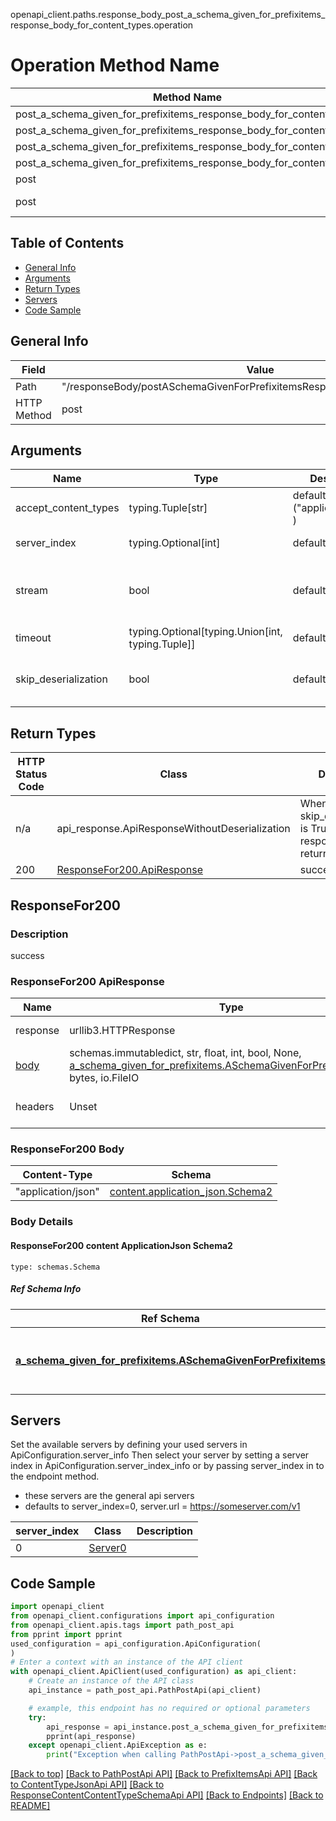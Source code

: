 openapi_client.paths.response_body_post_a_schema_given_for_prefixitems_response_body_for_content_types.operation
# Operation Method Name

| Method Name | Api Class | Notes |
| ----------- | --------- | ----- |
| post_a_schema_given_for_prefixitems_response_body_for_content_types | [PathPostApi](../../apis/tags/path_post_api.md) | This api is only for tag=path.post |
| post_a_schema_given_for_prefixitems_response_body_for_content_types | [PrefixItemsApi](../../apis/tags/prefix_items_api.md) | This api is only for tag=prefixItems |
| post_a_schema_given_for_prefixitems_response_body_for_content_types | [ContentTypeJsonApi](../../apis/tags/content_type_json_api.md) | This api is only for tag=contentType_json |
| post_a_schema_given_for_prefixitems_response_body_for_content_types | [ResponseContentContentTypeSchemaApi](../../apis/tags/response_content_content_type_schema_api.md) | This api is only for tag=response.content.contentType.schema |
| post | ApiForPost | This api is only for this endpoint |
| post | ResponseBodyPostASchemaGivenForPrefixitemsResponseBodyForContentTypes | This api is only for path=/responseBody/postASchemaGivenForPrefixitemsResponseBodyForContentTypes |

## Table of Contents
- [General Info](#general-info)
- [Arguments](#arguments)
- [Return Types](#return-types)
- [Servers](#servers)
- [Code Sample](#code-sample)

## General Info
| Field | Value |
| ----- | ----- |
| Path | "/responseBody/postASchemaGivenForPrefixitemsResponseBodyForContentTypes" |
| HTTP Method | post |

## Arguments

Name | Type | Description  | Notes
------------- | ------------- | ------------- | -------------
accept_content_types | typing.Tuple[str] | default is ("application/json", ) | Tells the server the content type(s) that are accepted by the client
server_index | typing.Optional[int] | default is None | Allows one to select a different [server](#servers). If not None, must be one of [0]
stream | bool | default is False | if True then the response.content will be streamed and loaded from a file like object. When downloading a file, set this to True to force the code to deserialize the content to a FileSchema file
timeout | typing.Optional[typing.Union[int, typing.Tuple]] | default is None | the timeout used by the rest client
skip_deserialization | bool | default is False | when True, headers and body will be unset and an instance of api_response.ApiResponseWithoutDeserialization will be returned

## Return Types

HTTP Status Code | Class | Description
------------- | ------------- | -------------
n/a | api_response.ApiResponseWithoutDeserialization | When skip_deserialization is True this response is returned
200 | [ResponseFor200.ApiResponse](#responsefor200-apiresponse) | success

## ResponseFor200

### Description
success

### ResponseFor200 ApiResponse
Name | Type | Description  | Notes
------------- | ------------- | ------------- | -------------
response | urllib3.HTTPResponse | Raw response |
[body](#responsefor200-body) | schemas.immutabledict, str, float, int, bool, None, [a_schema_given_for_prefixitems.ASchemaGivenForPrefixitemsTuple](../../components/schema/a_schema_given_for_prefixitems.md#aschemagivenforprefixitemstuple), bytes, io.FileIO |  |
headers | Unset | headers were not defined |

### ResponseFor200 Body
Content-Type | Schema
------------ | -------
"application/json" | [content.application_json.Schema2](#responsefor200-content-applicationjson-schema2)

### Body Details
#### ResponseFor200 content ApplicationJson Schema2
```
type: schemas.Schema
```

##### Ref Schema Info
Ref Schema | Input Type | Output Type
---------- | ---------- | -----------
[**a_schema_given_for_prefixitems.ASchemaGivenForPrefixitems**](../../components/schema/a_schema_given_for_prefixitems.md) | dict, schemas.immutabledict, str, datetime.date, datetime.datetime, uuid.UUID, int, float, bool, None, [a_schema_given_for_prefixitems.ASchemaGivenForPrefixitemsTupleInput](../../components/schema/a_schema_given_for_prefixitems.md#aschemagivenforprefixitemstupleinput), [a_schema_given_for_prefixitems.ASchemaGivenForPrefixitemsTuple](../../components/schema/a_schema_given_for_prefixitems.md#aschemagivenforprefixitemstuple), bytes, io.FileIO, io.BufferedReader | schemas.immutabledict, str, float, int, bool, None, [a_schema_given_for_prefixitems.ASchemaGivenForPrefixitemsTuple](../../components/schema/a_schema_given_for_prefixitems.md#aschemagivenforprefixitemstuple), bytes, io.FileIO

## Servers

Set the available servers by defining your used servers in ApiConfiguration.server_info
Then select your server by setting a server index in ApiConfiguration.server_index_info or by
passing server_index in to the endpoint method.
- these servers are the general api servers
- defaults to server_index=0, server.url = https://someserver.com/v1

server_index | Class | Description
------------ | ----- | ------------
0 | [Server0](../../servers/server_0.md) |

## Code Sample

```python
import openapi_client
from openapi_client.configurations import api_configuration
from openapi_client.apis.tags import path_post_api
from pprint import pprint
used_configuration = api_configuration.ApiConfiguration(
)
# Enter a context with an instance of the API client
with openapi_client.ApiClient(used_configuration) as api_client:
    # Create an instance of the API class
    api_instance = path_post_api.PathPostApi(api_client)

    # example, this endpoint has no required or optional parameters
    try:
        api_response = api_instance.post_a_schema_given_for_prefixitems_response_body_for_content_types()
        pprint(api_response)
    except openapi_client.ApiException as e:
        print("Exception when calling PathPostApi->post_a_schema_given_for_prefixitems_response_body_for_content_types: %s\n" % e)
```

[[Back to top]](#top)
[[Back to PathPostApi API]](../../apis/tags/path_post_api.md)
[[Back to PrefixItemsApi API]](../../apis/tags/prefix_items_api.md)
[[Back to ContentTypeJsonApi API]](../../apis/tags/content_type_json_api.md)
[[Back to ResponseContentContentTypeSchemaApi API]](../../apis/tags/response_content_content_type_schema_api.md)
[[Back to Endpoints]](../../../README.md#Endpoints) [[Back to README]](../../../README.md)